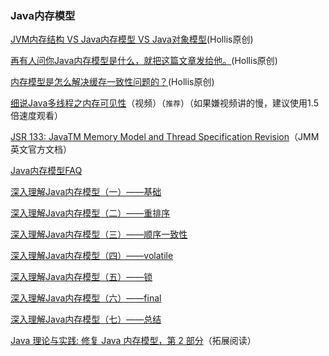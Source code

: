 
### Java内存模型

[JVM内存结构 VS Java内存模型 VS Java对象模型][2](Hollis原创)

[再有人问你Java内存模型是什么，就把这篇文章发给他。][3](Hollis原创)

[内存模型是怎么解决缓存一致性问题的？][4](Hollis原创)

[细说Java多线程之内存可见性][5]（视频）（`推荐`）（如果嫌视频讲的慢，建议使用1.5倍速度观看）

[JSR 133: JavaTM Memory Model and Thread Specification Revision][6]（JMM英文官方文档）

[Java内存模型FAQ][7]

[深入理解Java内存模型（一）——基础][8]

[深入理解Java内存模型（二）——重排序][9]

[深入理解Java内存模型（三）——顺序一致性][10]

[深入理解Java内存模型（四）——volatile][11]

[深入理解Java内存模型（五）——锁][12]

[深入理解Java内存模型（六）——final][13]

[深入理解Java内存模型（七）——总结][14]

[Java 理论与实践: 修复 Java 内存模型，第 2 部分][15]（拓展阅读）

 [2]: http://www.hollischuang.com/archives/2509
 [3]: http://www.hollischuang.com/archives/2550
 [4]: http://www.hollischuang.com/archives/2662
 [5]: http://www.imooc.com/learn/352
 [6]: https://www.jcp.org/en/jsr/detail?id=133
 [7]: http://ifeve.com/jmm-faq/
 [8]: http://www.infoq.com/cn/articles/java-memory-model-1
 [9]: http://www.infoq.com/cn/articles/java-memory-model-2
 [10]: http://www.infoq.com/cn/articles/java-memory-model-3
 [11]: http://www.infoq.com/cn/articles/java-memory-model-4
 [12]: http://www.infoq.com/cn/articles/java-memory-model-5
 [13]: http://www.infoq.com/cn/articles/java-memory-model-6
 [14]: http://www.infoq.com/cn/articles/java-memory-model-7
 [15]: https://www.ibm.com/developerworks/cn/java/j-jtp03304/
